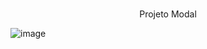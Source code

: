 
<div align="center">
  <h1></h1>Projeto Modal</h1><br>
</div>

![image](https://github.com/user-attachments/assets/2abd4c14-f207-4c6f-bb88-56dc2f049870)
